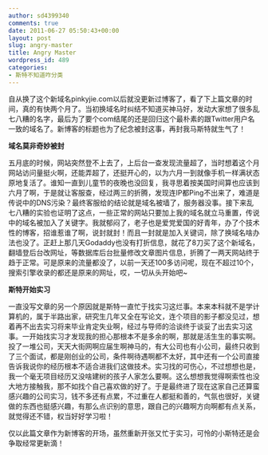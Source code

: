```yaml
---
author: sd4399340
comments: true
date: 2011-06-27 05:50:43+00:00
layout: post
slug: angry-master
title: Angry Master
wordpress_id: 489
categories:
- 斯特不知道咋分类
---
```


自从换了这个新域名pinkyjie.com以后就没更新过博客了，看了下上篇文章的时间，真的有快两个月了。当初换域名时纠结不知道买神马好，发动大家想了很多乱七八糟的名字，最后为了要个com结尾的还是回归这个最朴素的跟Twitter用户名一致的域名了。新博客的标题也为了纪念被封这事，再封我马斯特就生气了！

**域名莫非奇妙被封**

五月底的时候，网站突然登不上去了，上后台一查发现流量超了，当时想着这个月网站访问量挺火啊，还能弄超了，还挺开心的，以为六月一到就像手机一样满状态原地复活了。谁知一直到儿童节的夜晚也没回复，我寻思着按美国时间算也应该到六月了啊，于是就让客服查，经过两三的折腾，发现连IP都Ping不出来了，难道是传说中的DNS污染？最终客服给的结论就是域名被墙了，服务器没事。接下来乱七八糟的实验也证明了这点，一些正常的网站只要加上我的域名就立马重置，传说中的域名被加入了关键字。我就郁闷了，老子也是爱党爱国的好青年，办了个技术性的博客，招谁惹谁了啊，说封就封！而且一封就是加入关键词，除了换域名啥办法也没了。正赶上那几天Godaddy也没有打折信息，就花了8刀买了这个新域名，翻墙登后台改网址，等数据库后台批量修改文章图片信息，折腾了一两天网站终于趋于正常。可是原来的流量都没了，以前一天还100多访问呢，现在不超过10个，搜索引擎收录的都还是原来的网址，哎，一切从头开始吧~

<!-- more -->

**斯特开始实习**

一直没写文章的另一个原因就是斯特一直忙于找实习这烂事。本来本科就不是学计算机的，属于半路出家，研究生几年又全在写论文，连个项目的影子都没见过，想着再不出去实习将来毕业肯定失业啊，经过与导师的洽谈终于谈妥了出去实习这事。一开始找实习才发现我的担心那根本不是多余的啊，那就是活生生的事实啊。投了一堆公司，天天大街网啊应届生啊神马的，有大公司也有小公司，最终只收到了三个面试，都是刚创业的公司，条件啊待遇啊都不太好，其中还有一个公司直接告诉我说你的经历根本不适合进我们这做技术。实习找的可伤心，不过想想也是，我一个毫无项目经历又没啥建树的孩子人家怎么要啊。这么想想我觉得啊索性也没大地方接触我，那不如找个自己喜欢做的好了。于是最终进了现在这家自己还算蛮感兴趣的公司实习，钱不多还有点累，不过重在人都挺和善的，气氛也很好，关键做的东西也挺感兴趣，有那么点识别的意思，跟自己的兴趣啊方向啊都有点关系，就觉得还不错，权当好好学习啦！

仅以此篇文章作为新博客的开场，虽然重新开张又忙于实习，可怜的小斯特还是会争取经常更新滴！
